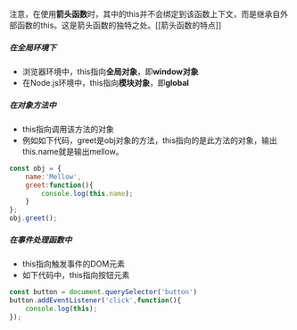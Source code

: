 注意，在使用**箭头函数**时，其中的this并不会绑定到该函数上下文，而是继承自外部函数的this。这是箭头函数的独特之处。[[箭头函数的特点]]
##### 在全局环境下
- 浏览器环境中，this指向**全局对象**，即**window对象**
- 在Node.js环境中，this指向**模块对象**，即**global**

##### 在对象方法中
- this指向调用该方法的对象
- 例如如下代码，greet是obj对象的方法，this指向的是此方法的对象，输出this.name就是输出mellow。
```js
const obj = {
	name:'Mellow',
	greet:function(){
		console.log(this.name);
	}
};
obj.greet();
```

##### 在事件处理函数中
- this指向触发事件的DOM元素
- 如下代码中，this指向按钮元素
```js
const button = document.querySelector('button')
button.addEventListener('click',function(){
	console.log(this);
});
```


